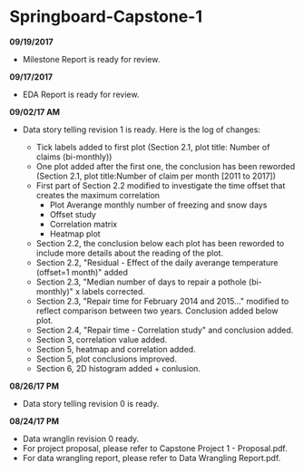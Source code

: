 # Springboard-Capstone-1

**09/19/2017**
 - Milestone Report is ready for review.

**09/17/2017**
 - EDA Report is ready for review.

**09/02/17 AM**
- Data story telling revision 1 is ready. Here is the log of changes:

  - Tick labels added to first plot (Section 2.1, plot title: Number of claims (bi-monthly))
  - One plot added after the first one, the conclusion has been reworded (Section 2.1, plot title:Number of claim per month [2011 to 2017])
  - First part of Section 2.2 modified to investigate the time offset that creates the maximum correlation
      - Plot Averange monthly number of freezing and snow days
      - Offset study
      - Correlation matrix
      - Heatmap plot
  - Section 2.2, the conclusion below each plot has been reworded to include more details about the reading of the plot.
  - Section 2.2, "Residual - Effect of the daily averange temperature (offset=1 month)" added
  - Section 2.3, "Median number of days to repair a pothole (bi-monthly)" x labels corrected.
  - Section 2.3, "Repair time for February 2014 and 2015..." modified to reflect comparison between two years. Conclusion added below plot.
  - Section 2.4, "Repair time - Correlation study" and conclusion added.
  - Section 3, correlation value added.
  - Section 5, heatmap and correlation added.
  - Section 5, plot conclusions improved.
  - Section 6, 2D histogram added + conlusion.

**08/26/17 PM**
- Data story telling revision 0 is ready.

**08/24/17 PM**
- Data wranglin revision 0 ready.
- For project proposal, please refer to Capstone Project 1 - Proposal.pdf.  
- For data wrangling report, please refer to Data Wrangling Report.pdf.
